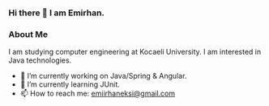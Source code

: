 ### Hi there 👋 I am Emirhan.

### About Me
I am studying computer engineering at Kocaeli University. I am interested in Java technologies.

- 🔭 I’m currently working on Java/Spring & Angular.
- 🌱 I’m currently learning JUnit.
- 📫 How to reach me: emiirhaneksi@gmail.com

